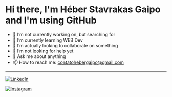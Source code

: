 # Hi there, I'm Héber Stavrakas Gaipo and I'm using GitHub

<!--
**Heber-Stavrakas-Gaipo/Heber-Stavrakas-Gaipo** is a ✨ _special_ ✨ repository because its `README.md` (this file) appears on your GitHub profile.

Here are some ideas to get you started:
-->

- 🔭 I’m not currently working on, but searching for
- 🌱 I’m currently learning WEB Dev
- 👯 I’m actually looking to collaborate on something
- 🤔 I’m not looking for help yet
- 💬 Ask me about anything
- 📫 How to reach me: contatohebergaipo@gmail.com

---

<p align="left">
  <a href="https://www.linkedin.com/heber-stavrakas-gaipo" target="_blank"><img alt="LinkedIn" src="https://img.shields.io/badge/Heber_Stavrakas_Gaipo-blue?style=flat&logo=LinkedIn&logoColor=blue&labelColor=white&link=https%3A%2F%2Fwww.linkedin.com%2Fin%2Fheber-stavrakas-gaipo%2F"></a>
  
  <a href="https://instagram.com/heber_stavrakas?igshid=OGQ5ZDc2ODk2ZA==" target="_blank"><img alt="Instagram" src="https://img.shields.io/badge/Heber_Stavrakas_Gaipo-blue?style=flat&logo=Instagram &labelColor=white&link=https%3A%2F%2Fwww.linkedin.com%2Fin%2Fheber-stavrakas-gaipo%2F"></a>
</p>

